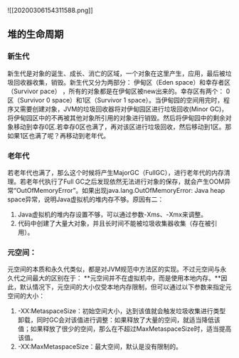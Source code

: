  ![[20200306154311588.png]]

## 堆的生命周期

### 新生代

新生代是对象的诞生、成长、消亡的区域，一个对象在这里产生，应用，最后被垃圾回收器收集，销毁。新生代又分为两部分： 伊甸区（Eden space）和幸存者区（Survivor pace） ，所有的对象都是在伊甸区被new出来的。幸存区有两个： 0区（Survivor 0 space）和1区（Survivor 1 space）。当伊甸园的空间用完时，程序又需要创建对象，JVM的垃圾回收器将对伊甸园区进行垃圾回收(Minor GC)，将伊甸园区中的不再被其他对象所引用的对象进行销毁。然后将伊甸园中的剩余对象移动到幸存0区.若幸存0区也满了，再对该区进行垃圾回收，然后移动到1区。那如果1区也满了呢？再移动到老年代。

### 老年代

若老年代也满了，那么这个时候将产生MajorGC（FullGC），进行老年代的内存清理。若老年代执行了Full GC之后发现依然无法进行对象的保存，就会产生OOM异常“OutOfMemoryError”。如果出现java.lang.OutOfMemoryError: Java heap space异常，说明Java虚拟机的堆内存不够。原因有二：
1. Java虚拟机的堆内存设置不够，可以通过参数-Xms、-Xmx来调整。
2. 代码中创建了大量大对象，并且长时间不能被垃圾收集器收集（存在被引用）。

### 元空间：

元空间的本质和永久代类似，都是对JVM规范中方法区的实现。不过元空间与永久代之间最大的区别在于： **元空间并不在虚拟机中，而是使用本地内存。**因此，默认情况下，元空间的大小仅受本地内存限制，但可以通过以下参数来指定元空间的大小：
1. -XX:MetaspaceSize：初始空间大小，达到该值就会触发垃圾收集进行类型卸载，同时GC会对该值进行调整：如果释放了大量的空间，就适当降低该值；如果释放了很少的空间，那么在不超过MaxMetaspaceSize时，适当提高该值。
2. -XX:MaxMetaspaceSize：最大空间，默认是没有限制的。

